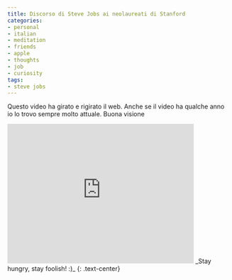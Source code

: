 ```yaml
---
title: Discorso di Steve Jobs ai neolaureati di Stanford
categories:
- personal
- italian
- meditation
- friends
- apple
- thoughts
- job
- curiosity
tags:
- steve jobs
---
```

Questo video ha girato e rigirato il web. Anche se il video ha qualche anno io
lo trovo sempre molto attuale. Buona visione

<iframe width="420" height="315" src="https://www.youtube.com/embed/-MFS0SfO5FY" frameborder="0" allowfullscreen></iframe>
_Stay hungry, stay foolish! :)_
{: .text-center}

